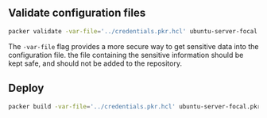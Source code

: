 
## Validate configuration files
```bash
packer validate -var-file='../credentials.pkr.hcl' ubuntu-server-focal.pkr.hcl
```
The `-var-file` flag provides a more secure way to get sensitive data into the configuration file. the file containing the sensitive information should be kept safe, and should not be added to the repository.

## Deploy
```bash
packer build -var-file='../credentials.pkr.hcl' ubuntu-server-focal.pkr.hcl
```
